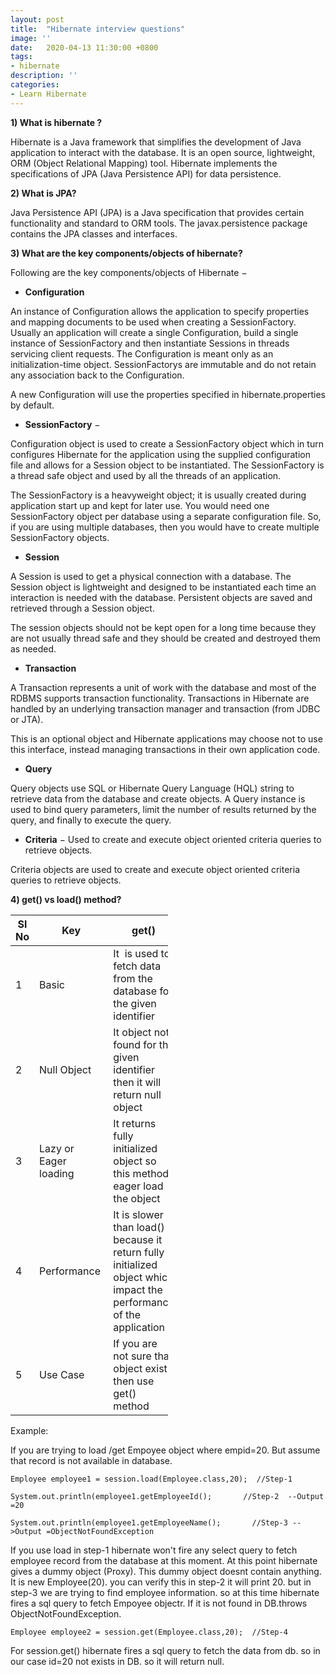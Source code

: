 ```yaml
---
layout: post
title:  "Hibernate interview questions"
image: ''
date:   2020-04-13 11:30:00 +0800
tags:
- hibernate
description: ''
categories:
- Learn Hibernate
---
```



**1) What is hibernate ?**

Hibernate is a Java framework that simplifies the development of Java application to interact with the database. It is an open source, lightweight, ORM (Object Relational Mapping) tool. Hibernate implements the specifications of JPA (Java Persistence API) for data persistence.

**2) What is JPA?**

Java Persistence API (JPA) is a Java specification that provides certain functionality and standard to ORM tools. The javax.persistence package contains the JPA classes and interfaces.


**3) What are the key components/objects of hibernate?**

Following are the key components/objects of Hibernate −

* **Configuration** 

An instance of Configuration allows the application to specify properties and mapping documents to be used when creating a SessionFactory. Usually an application will create a single Configuration, build a single instance of SessionFactory and then instantiate Sessions in threads servicing client requests. The Configuration is meant only as an initialization-time object. SessionFactorys are immutable and do not retain any association back to the Configuration.

A new Configuration will use the properties specified in hibernate.properties by default.

* **SessionFactory** − 

Configuration object is used to create a SessionFactory object which in turn configures Hibernate for the application using the supplied configuration file and allows for a Session object to be instantiated. The SessionFactory is a thread safe object and used by all the threads of an application.

The SessionFactory is a heavyweight object; it is usually created during application start up and kept for later use. You would need one SessionFactory object per database using a separate configuration file. So, if you are using multiple databases, then you would have to create multiple SessionFactory objects.


* **Session** 

A Session is used to get a physical connection with a database. The Session object is lightweight and designed to be instantiated each time an interaction is needed with the database. Persistent objects are saved and retrieved through a Session object.

The session objects should not be kept open for a long time because they are not usually thread safe and they should be created and destroyed them as needed.

* **Transaction** 

A Transaction represents a unit of work with the database and most of the RDBMS supports transaction functionality. Transactions in Hibernate are handled by an underlying transaction manager and transaction (from JDBC or JTA).

This is an optional object and Hibernate applications may choose not to use this interface, instead managing transactions in their own application code.

* **Query** 

Query objects use SQL or Hibernate Query Language (HQL) string to retrieve data from the database and create objects. A Query instance is used to bind query parameters, limit the number of results returned by the query, and finally to execute the query.

* **Criteria** − Used to create and execute object oriented criteria queries to retrieve objects.

Criteria objects are used to create and execute object oriented criteria queries to retrieve objects.

**4) get() vs load() method?**

<div style="width:50%;background:"blue">
  
| Sl No |          Key           |                                                        get()                                                         |                                   load()                                   |
|-------|------------------------|----------------------------------------------------------------------------------------------------------------------|----------------------------------------------------------------------------|
|     1 | Basic                  | It  is used to fetch data from the database for the given identifier                                                 | It  is also used to fetch data from the database for the given identifier  |
|     2 | Null Object            | It object not found for the given identifier then it will return null object                                         | It will throw object not found exception i.e ObjectNotFoundException       |
|     3 | Lazy or Eager loading  | It returns fully initialized object so this method eager load the object                                             | It always returns proxy object so this method is lazy load the object      |
|     4 | Performance            | It is slower than load() because it return fully initialized object which impact the performance of the application  | It is slightly faster.                                                     |
|     5 | Use Case               | If you are not sure that object exist then use get() method                                                          | If you are sure that object exist then use load() method                   |

</div>
Example:

If you are trying to load /get Empoyee object where empid=20. But assume that record is not available in database.

  
  ```Employee employee1 = session.load(Employee.class,20);  //Step-1```
  
  ```System.out.println(employee1.getEmployeeId();       //Step-2  --Output =20```
  
  ```System.out.println(employee1.getEmployeeName();       //Step-3 -->Output =ObjectNotFoundException ```
  
If you use load in step-1 hibernate won't fire any select query to fetch employee record from the database at this moment. At this point hibernate gives a dummy object (Proxy). This dummy object doesnt contain anything. It is new Employee(20). you can verify this in step-2 it will print 20. but in step-3 we are trying to find employee information. so at this time hibernate fires a sql query to fetch Empoyee objectr. If it is not found in DB.throws ObjectNotFoundException.

  ```Employee employee2 = session.get(Employee.class,20);  //Step-4  ```
  
For session.get() hibernate fires a sql query to fetch the data from db. so in our case id=20 not exists in DB. so it will return null.
